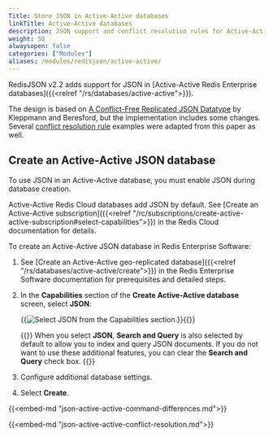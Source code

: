 ```yaml
---
Title: Store JSON in Active-Active databases
linkTitle: Active-Active databases
description: JSON support and conflict resolution rules for Active-Active databases.
weight: 50
alwaysopen: false
categories: ["Modules"]
aliases: /modules/redisjson/active-active/
---
```


RedisJSON v2.2 adds support for JSON in [Active-Active Redis Enterprise databases]({{<relref "/rs/databases/active-active">}}).

The design is based on [A Conflict-Free Replicated JSON Datatype](https://arxiv.org/abs/1608.03960) by Kleppmann and Beresford, but the implementation includes some changes. Several [conflict resolution rule](#conflict-resolution-rules) examples were adapted from this paper as well.

## Create an Active-Active JSON database

To use JSON in an Active-Active database, you must enable JSON during database creation.

Active-Active Redis Cloud databases add JSON by default. See [Create an Active-Active subscription]({{<relref "/rc/subscriptions/create-active-active-subscription#select-capabilities">}}) in the Redis Cloud documentation for details.

To create an Active-Active JSON database in Redis Enterprise Software:

1. See [Create an Active-Active geo-replicated database]({{<relref "/rs/databases/active-active/create">}}) in the Redis Enterprise Software documentation for prerequisites and detailed steps.

1. In the **Capabilities** section of the **Create Active-Active database** screen, select **JSON**:

    {{<image filename="images/rs/screenshots/databases/active-active-databases/create-a-a-db-json-search.png" alt="Select JSON from the Capabilities section.">}}{{</image>}}

    {{<note>}}
When you select **JSON**, **Search and Query** is also selected by default to allow you to index and query JSON documents. If you do not want to use these additional features, you can clear the **Search and Query** check box.
    {{</note>}}

1. Configure additional database settings.

1. Select **Create**.

{{<embed-md "json-active-active-command-differences.md">}}

{{<embed-md "json-active-active-conflict-resolution.md">}}